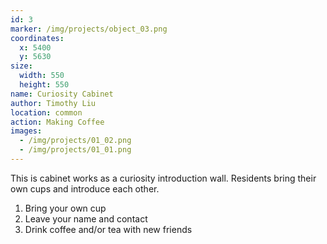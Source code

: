 ```yaml
---
id: 3
marker: /img/projects/object_03.png
coordinates:
  x: 5400
  y: 5630
size:
  width: 550
  height: 550
name: Curiosity Cabinet
author: Timothy Liu
location: common
action: Making Coffee
images:
  - /img/projects/01_02.png
  - /img/projects/01_01.png
---
```



This is cabinet works as a curiosity introduction wall. Residents bring their own cups and introduce each other.

1. Bring your own cup
2. Leave your name and contact 
3. Drink coffee and/or tea with new friends